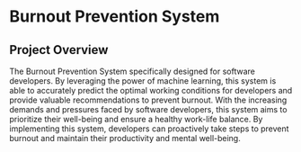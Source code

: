 # Burnout Prevention System

## Project Overview

The Burnout Prevention System specifically designed for software developers. By leveraging the power of machine learning, this system is able to accurately predict the optimal working conditions for developers and provide valuable recommendations to prevent burnout. With the increasing demands and pressures faced by software developers, this system aims to prioritize their well-being and ensure a healthy work-life balance. By implementing this system, developers can proactively take steps to prevent burnout and maintain their productivity and mental well-being.